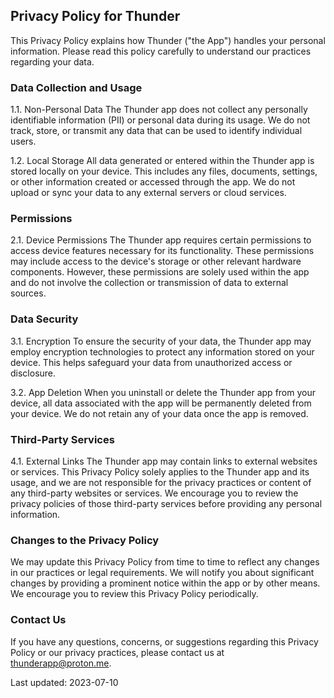 ## Privacy Policy for Thunder

This Privacy Policy explains how Thunder ("the App") handles your personal information. Please read this policy carefully to understand our practices regarding your data.

### Data Collection and Usage
1.1. Non-Personal Data
The Thunder app does not collect any personally identifiable information (PII) or personal data during its usage. We do not track, store, or transmit any data that can be used to identify individual users.

1.2. Local Storage
All data generated or entered within the Thunder app is stored locally on your device. This includes any files, documents, settings, or other information created or accessed through the app. We do not upload or sync your data to any external servers or cloud services.

### Permissions
2.1. Device Permissions
The Thunder app requires certain permissions to access device features necessary for its functionality. These permissions may include access to the device's storage or other relevant hardware components. However, these permissions are solely used within the app and do not involve the collection or transmission of data to external sources.

### Data Security
3.1. Encryption
To ensure the security of your data, the Thunder app may employ encryption technologies to protect any information stored on your device. This helps safeguard your data from unauthorized access or disclosure.

3.2. App Deletion
When you uninstall or delete the Thunder app from your device, all data associated with the app will be permanently deleted from your device. We do not retain any of your data once the app is removed.

### Third-Party Services
4.1. External Links
The Thunder app may contain links to external websites or services. This Privacy Policy solely applies to the Thunder app and its usage, and we are not responsible for the privacy practices or content of any third-party websites or services. We encourage you to review the privacy policies of those third-party services before providing any personal information.

### Changes to the Privacy Policy
We may update this Privacy Policy from time to time to reflect any changes in our practices or legal requirements. We will notify you about significant changes by providing a prominent notice within the app or by other means. We encourage you to review this Privacy Policy periodically.

### Contact Us
If you have any questions, concerns, or suggestions regarding this Privacy Policy or our privacy practices, please contact us at thunderapp@proton.me.

Last updated: 2023-07-10